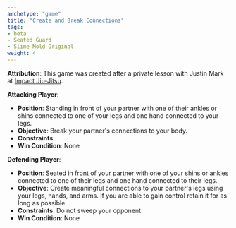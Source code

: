 ```yaml
---
archetype: "game"
title: "Create and Break Connections"
tags: 
- beta
- Seated Guard
- Slime Mold Original
weight: 4
---
```

**Attribution**: This game was created after a private lesson with Justin Mark at [Impact Jiu-Jitsu](https://www.impactjj.com/).

**Attacking Player**:
  * **Position**: Standing in front of your partner with one of their ankles or shins connected to one of your legs and one hand connected to your legs.
  * **Objective**: Break your partner's connections to your body.
  * **Constraints**: 
  * **Win Condition**: None

**Defending Player**:
  * **Position**: Seated in front of your partner with one of your shins or ankles connected to one of their legs and one hand connected to their legs.
  * **Objective**: Create meaningful connections to your partner's legs using your legs, hands, and arms. If you are able to gain control retain it for as long as possible.
  * **Constraints**: Do not sweep your opponent.
  * **Win Condition**: None